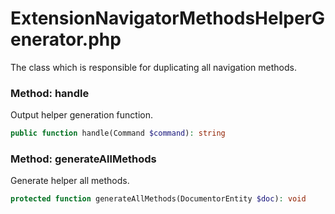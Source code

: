 # ExtensionNavigatorMethodsHelperGenerator.php

The class which is responsible for duplicating all navigation methods.

### Method: handle
Output helper generation function.
```php
public function handle(Command $command): string
```

### Method: generateAllMethods
Generate helper all methods.
```php
protected function generateAllMethods(DocumentorEntity $doc): void
```
